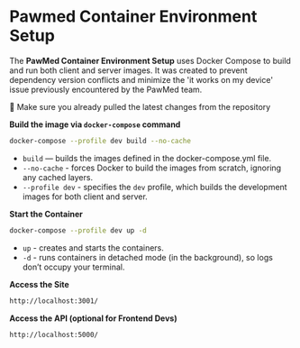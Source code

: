 
# Pawmed Container Environment Setup

The **PawMed Container Environment Setup** uses Docker Compose to build and run both client and server images. It was created to prevent dependency version conflicts and minimize the 'it works on my device' issue previously encountered by the PawMed team.

📌 Make sure you already pulled the latest changes from the repository

**Build the image via `docker-compose` command**
```bash
docker-compose --profile dev build --no-cache
```

- `build` — builds the images defined in the docker-compose.yml file.
- `--no-cache` - forces Docker to build the images from scratch, ignoring any cached layers.
- `--profile dev` - specifies the `dev` profile, which builds the development images for both client and server.

**Start the Container**
```bash
docker-compose --profile dev up -d
```

- `up` - creates and starts the containers.
- `-d` - runs containers in detached mode (in the background), so logs don’t occupy your terminal.

**Access the Site**
```bash
http://localhost:3001/
```

**Access the API (optional for Frontend Devs)**
```bash
http://localhost:5000/
```
